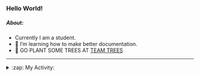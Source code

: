 ### Hello World!

##### About:
- Currently I am a student.
- 🌱 I’m learning how to make better documentation.
- 🌱 GO PLANT SOME TREES AT [TEAM TREES](https://teamtrees.org/)

---
<details>
  <summary>:zap: My Activity:</summary>
  
<!--START_SECTION:waka-->
![Code Time](http://img.shields.io/badge/Code%20Time-1%2C018%20hrs%2029%20mins-blue)

**I'm a Night 🦉** 

```text
🌞 Morning    106 commits    ███░░░░░░░░░░░░░░░░░░░░░░   13.04% 
🌆 Daytime    206 commits    ██████░░░░░░░░░░░░░░░░░░░   25.34% 
🌃 Evening    235 commits    ███████░░░░░░░░░░░░░░░░░░   28.91% 
🌙 Night      266 commits    ████████░░░░░░░░░░░░░░░░░   32.72%

```
📅 **I'm Most Productive on Tuesday** 

```text
Monday       120 commits    ███░░░░░░░░░░░░░░░░░░░░░░   14.76% 
Tuesday      135 commits    ████░░░░░░░░░░░░░░░░░░░░░   16.61% 
Wednesday    122 commits    ███░░░░░░░░░░░░░░░░░░░░░░   15.01% 
Thursday     125 commits    ███░░░░░░░░░░░░░░░░░░░░░░   15.38% 
Friday       104 commits    ███░░░░░░░░░░░░░░░░░░░░░░   12.79% 
Saturday     90 commits     ██░░░░░░░░░░░░░░░░░░░░░░░   11.07% 
Sunday       117 commits    ███░░░░░░░░░░░░░░░░░░░░░░   14.39%

```


📊 **This Week I Spent My Time On** 

```text
🔥 Editors: 
VS Code                  10 hrs 14 mins      █████████████████████████   100.0%

🐱‍💻 Projects: 
TearDrops                3 hrs 51 mins       █████████░░░░░░░░░░░░░░░░   37.63% 
CSF22                    2 hrs 41 mins       ██████░░░░░░░░░░░░░░░░░░░   26.37% 
TEA-onboarding-bot       1 hr 52 mins        ████░░░░░░░░░░░░░░░░░░░░░   18.29% 
advent-of-code-2022      49 mins             ██░░░░░░░░░░░░░░░░░░░░░░░   8.0% 
praise-demo              30 mins             █░░░░░░░░░░░░░░░░░░░░░░░░   4.95%

```


 Last Updated on 30/01/2023 23:04:10 UTC
<!--END_SECTION:waka-->
</details>
